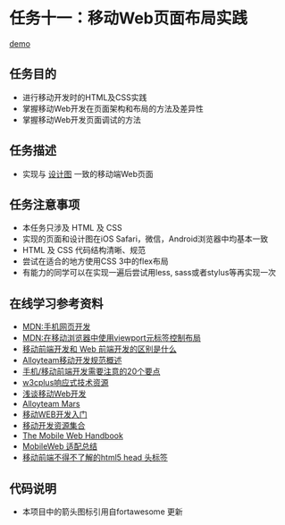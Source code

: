 # 任务十一：移动Web页面布局实践
[demo](https://zhouxiaoyu1994.github.io/2017IFE-Xiaowei/task-11/index.html)
## 任务目的
- 进行移动开发时的HTML及CSS实践
- 掌握移动Web开发在页面架构和布局的方法及差异性
- 掌握移动Web开发页面调试的方法
## 任务描述
- 实现与 [设计图](http://7xrp04.com1.z0.glb.clouddn.com/task_1_11_1.jpg) 一致的移动端Web页面
## 任务注意事项
- 本任务只涉及 HTML 及 CSS
- 实现的页面和设计图在iOS Safari，微信，Android浏览器中均基本一致
- HTML 及 CSS 代码结构清晰、规范
- 尝试在适合的地方使用CSS 3中的flex布局
- 有能力的同学可以在实现一遍后尝试用less, sass或者stylus等再实现一次
## 在线学习参考资料
- [MDN:手机网页开发](https://developer.mozilla.org/zh-CN/docs/Web/Guide/Mobile)
- [MDN:在移动浏览器中使用viewport元标签控制布局](https://developer.mozilla.org/zh-CN/docs/Mobile/Viewport_meta_tag)
- [移动前端开发和 Web 前端开发的区别是什么](https://www.zhihu.com/question/20269059)
- [Alloyteam移动开发规范概述](http://alloyteam.github.io/Spirit/modules/Standard/)
- [手机/移动前端开发需要注意的20个要点](http://sentsin.com/web/54.html)
- [w3cplus响应式技术资源](http://www.w3cplus.com/responsive)
- [浅谈移动Web开发](http://www.infoq.com/cn/articles/development-of-the-mobile-web-deep-concept)
- [Alloyteam Mars](https://github.com/AlloyTeam/Mars)
- [移动WEB开发入门](http://junmer.github.io/mobile-dev-get-started/#/)
- [移动开发资源集合](https://github.com/jtyjty99999/mobileTech)
- [The Mobile Web Handbook](http://quirksmode.org/mobilewebhandbook/)
- [MobileWeb 适配总结](https://www.w3ctech.com/topic/979)
- [移动前端不得不了解的html5 head 头标签](http://www.css88.com/archives/5480)
## 代码说明
- 本项目中的箭头图标引用自fortawesome 更新